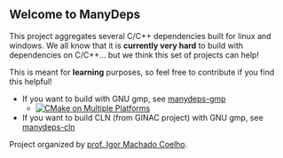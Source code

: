 ## Welcome to ManyDeps

This project aggregates several C/C++ dependencies built for linux and windows.
We all know that it is **currently very hard** to build with dependencies on C/C++... but we think this set of projects can help!

This is meant for **learning** purposes, so feel free to contribute if you find this helpful!

- If you want to build with GNU gmp, see [manydeps-gmp](https://github.com/manydeps/manydeps-gmp)
   * [![CMake on Multiple Platforms](https://github.com/manydeps/manydeps-gmp/actions/workflows/cmake-multi-platform.yml/badge.svg)](https://github.com/manydeps/manydeps-gmp/actions/workflows/cmake-multi-platform.yml)
- If you want to build CLN (from GINAC project) with GNU gmp, see [manydeps-cln](https://github.com/manydeps/manydeps-cln)

Project organized by [prof. Igor Machado Coelho](https://github.com/igormcoelho).
